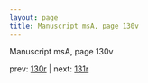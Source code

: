 ```yaml
---
layout: page
title: Manuscript msA, page 130v
---
```


Manuscript msA, page 130v

prev:  [130r](../130r) | next:  [131r](../131r)